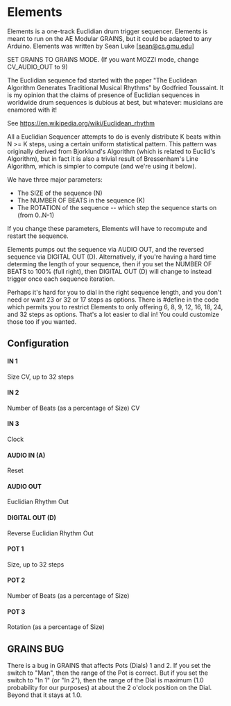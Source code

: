 # Elements

Elements is a one-track Euclidian drum trigger sequencer.  Elements is meant to run on the AE Modular GRAINS, but it could be adapted to any Arduino. Elements was written by Sean Luke [sean@cs.gmu.edu]

SET GRAINS TO GRAINS MODE.  (If you want MOZZI mode, change CV_AUDIO_OUT to 9)

The Euclidian sequence fad started with the paper "The Euclidean Algorithm Generates Traditional Musical Rhythms" by Godfried Toussaint. It is my opinion that the claims of presence of Euclidian sequences in worldwide drum sequences is dubious at best, but whatever: musicians are enamored with it!

See https://en.wikipedia.org/wiki/Euclidean_rhythm

All a Euclidian Sequencer attempts to do is evenly distribute K beats within N >= K steps, using a certain uniform statistical pattern.  This pattern was originally derived from Bjorklund's Algorithm (which is related to Euclid's Algorithm), but in fact it is also a trivial result of Bressenham's Line Algorithm, which is simpler to compute (and we're using it below).

We have three major parameters:

- The SIZE of the sequence (N)
- The NUMBER OF BEATS in the sequence (K)
- The ROTATION of the sequence -- which step the sequence starts on (from 0..N-1)

If you change these parameters, Elements will have to recompute and restart the sequence.  

Elements pumps out the sequence via AUDIO OUT, and the reversed sequence via DIGITAL OUT (D). Alternatively, if you're having a hard time determing the length of your sequence, then if you set the NUMBER OF BEATS to 100% (full right), then DIGITAL OUT (D) will change to instead trigger once each sequence iteration.

Perhaps it's hard for you to dial in the right sequence length, and you don't need or want 23 or 32 or 17 steps as options.  There is #define in the code which permits you to restrict Elements to only offering 6, 8, 9, 12, 16, 18, 24, and 32 steps as options.  That's a lot easier to dial in!  You could customize those too if you wanted.


##  Configuration

#### IN 1
Size CV, up to 32 steps
#### IN 2
Number of Beats (as a percentage of Size) CV
#### IN 3
Clock
#### AUDIO IN (A)
Reset
#### AUDIO OUT
Euclidian Rhythm Out
#### DIGITAL OUT (D) 
Reverse Euclidian Rhythm Out
#### POT 1
Size, up to 32 steps
#### POT 2
Number of Beats (as a percentage of Size)
#### POT 3
Rotation (as a percentage of Size)

## GRAINS BUG

There is a bug in GRAINS that affects Pots (Dials) 1 and 2.  If you set the switch to "Man", then the range of the Pot is correct.  But if you set the switch to "In 1" (or "In 2"), then the range of the Dial is maximum (1.0 probability for our purposes) at about the 2 o'clock position on the Dial.  Beyond that it stays at 1.0.


